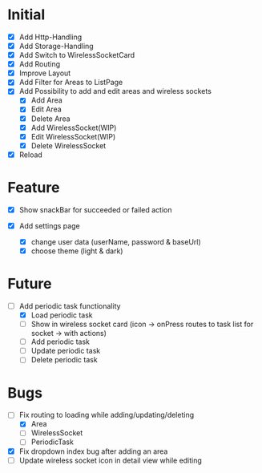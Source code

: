 # Initial

- [X] Add Http-Handling
- [X] Add Storage-Handling
- [X] Add Switch to WirelessSocketCard
- [X] Add Routing
- [X] Improve Layout
- [X] Add Filter for Areas to ListPage
- [X] Add Possibility to add and edit areas and wireless sockets
	- [X] Add Area
	- [X] Edit Area
	- [X] Delete Area
	- [X] Add WirelessSocket(WIP)
	- [X] Edit WirelessSocket(WIP)
	- [X] Delete WirelessSocket
- [X] Reload

# Feature

- [X] Show snackBar for succeeded or failed action 

- [X] Add settings page
    - [X] change user data (userName, password & baseUrl)
    - [X] choose theme (light & dark)

# Future

- [ ] Add periodic task functionality
    - [X] Load periodic task
    - [ ] Show in wireless socket card (icon -> onPress routes to task list for socket -> with actions)
    - [ ] Add periodic task
    - [ ] Update periodic task
    - [ ] Delete periodic task

# Bugs

- [ ] Fix routing to loading while adding/updating/deleting
    - [X] Area
    - [ ] WirelessSocket
    - [ ] PeriodicTask
- [X] Fix dropdown index bug after adding an area
- [ ] Update wireless socket icon in detail view while editing
